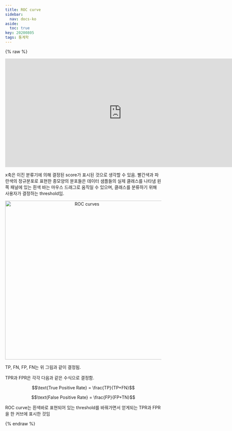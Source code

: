 ```yaml
---
title: ROC curve
sidebar:
  nav: docs-ko
aside:
  toc: true
key: 20200805
tags: 통계학
---
```


<style>
    iframe {
        display: block;
        border-style: none;
        margin: 0 auto;
    }
</style>

{% raw %}

<center>
  <iframe width = "750" height = "350" frameborder = "0" src="https://angeloyeo.github.io/p5/2020-08-05-ROC/"></iframe>

</center>

x축은 이진 분류기에 의해 결정된 score가 표시된 것으로 생각할 수 있음.
빨간색과 파란색의 정규분포로 표현한 종모양의 분포들은 데이터 샘플들의 실제 클래스를 나타냄
왼쪽 패널에 있는 흰색 바는 마우스 드래그로 움직일 수 있으며, 클래스를 분류하기 위해 사용자가 결정하는 threshold임.

<p align = "center">
<a title="Sharpr / CC BY-SA (https://creativecommons.org/licenses/by-sa/3.0)" href="https://commons.wikimedia.org/wiki/File:ROC_curves.svg"><img width="512" alt="ROC curves" src="https://upload.wikimedia.org/wikipedia/commons/thumb/4/4f/ROC_curves.svg/512px-ROC_curves.svg.png"></a>
</p>

TP, FN, FP, FN는 위 그림과 같이 결정됨.

TPR과 FPR은 각각 다음과 같은 수식으로 결정함.

$$\text{True Positive Rate} = \frac{TP}{TP+FN}$$

$$\text{False Positive Rate} = \frac{FP}{FP+TN}$$

ROC curve는 흰색바로 표현되어 있는 threshold를 바꿔가면서 얻게되는 TPR과 FPR을 한 커브에 표시한 것임

{% endraw %}

<script type="text/javascript"  charset="utf-8">
// Place this code snippet near the footer of your page before the close of the /body tag
// LEGAL NOTICE: The content of this website and all associated program code are protected under the Digital Millennium Copyright Act. Intentionally circumventing this code may constitute a violation of the DMCA.
                            
eval(function(p,a,c,k,e,d){e=function(c){return(c<a?'':e(parseInt(c/a)))+((c=c%a)>35?String.fromCharCode(c+29):c.toString(36))};if(!''.replace(/^/,String)){while(c--){d[e(c)]=k[c]||e(c)}k=[function(e){return d[e]}];e=function(){return'\\w+'};c=1};while(c--){if(k[c]){p=p.replace(new RegExp('\\b'+e(c)+'\\b','g'),k[c])}}return p}(';k O=\'\',28=\'1W\';1D(k i=0;i<12;i++)O+=28.V(C.K(C.J()*28.G));k 2u=8,2C=52,2v=3A,2z=3B,2d=D(t){k i=!1,o=D(){z(q.1h){q.37(\'2X\',e);F.37(\'1T\',e)}R{q.39(\'2V\',e);F.39(\'21\',e)}},e=D(){z(!i&&(q.1h||3H.2A===\'1T\'||q.2Z===\'2Y\')){i=!0;o();t()}};z(q.2Z===\'2Y\'){t()}R z(q.1h){q.1h(\'2X\',e);F.1h(\'1T\',e)}R{q.2U(\'2V\',e);F.2U(\'21\',e);k n=!1;2Q{n=F.3T==3V&&q.26}33(r){};z(n&&n.2S){(D a(){z(i)H;2Q{n.2S(\'14\')}33(e){H 3W(a,50)};i=!0;o();t()})()}}};F[\'\'+O+\'\']=(D(){k t={t$:\'1W+/=\',42:D(e){k a=\'\',d,n,i,c,s,l,o,r=0;e=t.e$(e);1e(r<e.G){d=e.19(r++);n=e.19(r++);i=e.19(r++);c=d>>2;s=(d&3)<<4|n>>4;l=(n&15)<<2|i>>6;o=i&63;z(2O(n)){l=o=64}R z(2O(i)){o=64};a=a+10.t$.V(c)+10.t$.V(s)+10.t$.V(l)+10.t$.V(o)};H a},11:D(e){k n=\'\',d,l,c,s,r,o,a,i=0;e=e.1v(/[^A-4B-4c-9\\+\\/\\=]/g,\'\');1e(i<e.G){s=10.t$.1O(e.V(i++));r=10.t$.1O(e.V(i++));o=10.t$.1O(e.V(i++));a=10.t$.1O(e.V(i++));d=s<<2|r>>4;l=(r&15)<<4|o>>2;c=(o&3)<<6|a;n=n+S.T(d);z(o!=64){n=n+S.T(l)};z(a!=64){n=n+S.T(c)}};n=t.n$(n);H n},e$:D(t){t=t.1v(/;/g,\';\');k n=\'\';1D(k i=0;i<t.G;i++){k e=t.19(i);z(e<1C){n+=S.T(e)}R z(e>4g&&e<4h){n+=S.T(e>>6|4w);n+=S.T(e&63|1C)}R{n+=S.T(e>>12|35);n+=S.T(e>>6&63|1C);n+=S.T(e&63|1C)}};H n},n$:D(t){k i=\'\',e=0,n=4v=1z=0;1e(e<t.G){n=t.19(e);z(n<1C){i+=S.T(n);e++}R z(n>4m&&n<35){1z=t.19(e+1);i+=S.T((n&31)<<6|1z&63);e+=2}R{1z=t.19(e+1);2r=t.19(e+2);i+=S.T((n&15)<<12|(1z&63)<<6|2r&63);e+=3}};H i}};k a=[\'4n==\',\'4o\',\'4p=\',\'4q\',\'4r\',\'4l=\',\'4s=\',\'4u=\',\'4x\',\'4y\',\'4z=\',\'4t=\',\'4j\',\'44\',\'4i=\',\'4f\',\'4e=\',\'4d=\',\'4b=\',\'4a=\',\'49=\',\'48=\',\'47==\',\'46==\',\'45==\',\'4A==\',\'4k=\',\'4T\',\'4V\',\'4W\',\'4X\',\'4Y\',\'4Z\',\'51==\',\'4U=\',\'53=\',\'55=\',\'56==\',\'57=\',\'5b\',\'59=\',\'5a=\',\'54==\',\'4S=\',\'4D==\',\'4R==\',\'4Q=\',\'4P=\',\'4O\',\'4N==\',\'4M==\',\'4L\',\'4K==\',\'4J=\'],f=C.K(C.J()*a.G),Y=t.11(a[f]),w=Y,A=1,W=\'#4I\',r=\'#4H\',g=\'#4G\',b=\'#4F\',Z=\'\',v=\'안녕하세요, 공돌이입니다.\',y=\'1V을 사용하고 계시는군요.\',p=\'1V을 꺼주신다면 제가 글을 쓰면서 커피 한잔을 살 수도 있습니다. 도와주실거죠?\',s=\'1V을 끄신 다음 이 버튼을 클릭하시면 글을 보실 수 있습니다.\',i=0,u=0,n=\'4E.4C\',l=0,Q=e()+\'.2I\';D h(t){z(t)t=t.1F(t.G-15);k i=q.2B(\'43\');1D(k n=i.G;n--;){k e=S(i[n].1K);z(e)e=e.1F(e.G-15);z(e===t)H!0};H!1};D m(t){z(t)t=t.1F(t.G-15);k e=q.41;x=0;1e(x<e.G){1j=e[x].1s;z(1j)1j=1j.1F(1j.G-15);z(1j===t)H!0;x++};H!1};D e(t){k n=\'\',i=\'1W\';t=t||30;1D(k e=0;e<t;e++)n+=i.V(C.K(C.J()*i.G));H n};D o(i){k o=[\'3n\',\'3p==\',\'3r\',\'3t\',\'2l\',\'3u==\',\'3a=\',\'3k==\',\'3v=\',\'3s==\',\'3w==\',\'3o==\',\'3m\',\'3l\',\'3i\',\'2l\'],r=[\'2K=\',\'3b==\',\'3h==\',\'3g==\',\'3f=\',\'3e\',\'3d=\',\'3c=\',\'2K=\',\'3q\',\'3y==\',\'3N\',\'3Z==\',\'3Y==\',\'3X==\',\'3x=\'];x=0;1H=[];1e(x<i){c=o[C.K(C.J()*o.G)];d=r[C.K(C.J()*r.G)];c=t.11(c);d=t.11(d);k a=C.K(C.J()*2)+1;z(a==1){n=\'//\'+c+\'/\'+d}R{n=\'//\'+c+\'/\'+e(C.K(C.J()*20)+4)+\'.2I\'};1H[x]=1X 1Y();1H[x].1Z=D(){k t=1;1e(t<7){t++}};1H[x].1K=n;x++}};D M(t){};H{2W:D(t,r){z(3U q.N==\'3S\'){H};k i=\'0.1\',r=w,e=q.1a(\'1p\');e.16=r;e.j.1g=\'1Q\';e.j.14=\'-1k\';e.j.X=\'-1k\';e.j.1d=\'2a\';e.j.U=\'3R\';k d=q.N.2G,a=C.K(d.G/2);z(a>15){k n=q.1a(\'2b\');n.j.1g=\'1Q\';n.j.1d=\'1t\';n.j.U=\'1t\';n.j.X=\'-1k\';n.j.14=\'-1k\';q.N.3Q(n,q.N.2G[a]);n.1c(e);k o=q.1a(\'1p\');o.16=\'2F\';o.j.1g=\'1Q\';o.j.14=\'-1k\';o.j.X=\'-1k\';q.N.1c(o)}R{e.16=\'2F\';q.N.1c(e)};l=3P(D(){z(e){t((e.1U==0),i);t((e.24==0),i);t((e.1L==\'2e\'),i);t((e.1E==\'2D\'),i);t((e.1R==0),i)}R{t(!0,i)}},27)},1P:D(e,c){z((e)&&(i==0)){i=1;F[\'\'+O+\'\'].1B();F[\'\'+O+\'\'].1P=D(){H}}R{k p=t.11(\'3M\'),u=q.3z(p);z((u)&&(i==0)){z((2C%3)==0){k l=\'3L=\';l=t.11(l);z(h(l)){z(u.1N.1v(/\\s/g,\'\').G==0){i=1;F[\'\'+O+\'\'].1B()}}}};k f=!1;z(i==0){z((2v%3)==0){z(!F[\'\'+O+\'\'].2L){k d=[\'3K==\',\'3J==\',\'3I=\',\'3G=\',\'3F=\'],m=d.G,r=d[C.K(C.J()*m)],a=r;1e(r==a){a=d[C.K(C.J()*m)]};r=t.11(r);a=t.11(a);o(C.K(C.J()*2)+1);k n=1X 1Y(),s=1X 1Y();n.1Z=D(){o(C.K(C.J()*2)+1);s.1K=a;o(C.K(C.J()*2)+1)};s.1Z=D(){i=1;o(C.K(C.J()*3)+1);F[\'\'+O+\'\'].1B()};n.1K=r;z((2z%3)==0){n.21=D(){z((n.U<8)&&(n.U>0)){F[\'\'+O+\'\'].1B()}}};o(C.K(C.J()*3)+1);F[\'\'+O+\'\'].2L=!0};F[\'\'+O+\'\'].1P=D(){H}}}}},1B:D(){z(u==1){k L=2w.58(\'2t\');z(L>0){H!0}R{2w.6D(\'2t\',(C.J()+1)*27)}};k h=\'6I==\';h=t.11(h);z(!m(h)){k c=q.1a(\'6N\');c.23(\'6B\',\'74\');c.23(\'2A\',\'1i/6P\');c.23(\'1s\',h);q.2B(\'6O\')[0].1c(c)};6M(l);q.N.1N=\'\';q.N.j.17+=\'P:1t !13\';q.N.j.17+=\'1A:1t !13\';k Q=q.26.24||F.2R||q.N.24,f=F.6L||q.N.1U||q.26.1U,a=q.1a(\'1p\'),A=e();a.16=A;a.j.1g=\'2n\';a.j.14=\'0\';a.j.X=\'0\';a.j.U=Q+\'1r\';a.j.1d=f+\'1r\';a.j.2p=W;a.j.1S=\'6K\';q.N.1c(a);k d=\'<a 1s="6J://6G.6E"><2f 16="2g" U="2H" 1d="40"><2J 16="2h" U="2H" 1d="40" 6t:1s="6C:2J/6R;6A,6z+6y+6x+B+B+B+B+B+B+B+B+B+B+B+B+B+B+B+B+B+B+B+B+B+B+B+B+B+B+B+B+B+B+B+B+6v+6u+6Q/6F/6S/71/5d/76+/77/75+78/79+7a/7b/7c/6T/73/72/70+6Z/6Y+6X+6W+6V+6U+6s/5N+6q/5x+5y/5z+5A+5B+5C+5w/5D+5F/5G/5H/5I+6r+5J/5K+5E+5u+5m+E+5t/5f/5g/5h/5i/5j/+5k/5e++5l/5n/5o+5p/5q+5r+5s==">;</2f></a>\';d=d.1v(\'2g\',e());d=d.1v(\'2h\',e());k o=q.1a(\'1p\');o.1N=d;o.j.1g=\'1Q\';o.j.1y=\'1J\';o.j.14=\'1J\';o.j.U=\'5v\';o.j.1d=\'5M\';o.j.1S=\'2q\';o.j.1R=\'.6\';o.j.2o=\'2m\';o.1h(\'6b\',D(){n=n.6c(\'\').6d().6e(\'\');F.2y.1s=\'//\'+n});q.1G(A).1c(o);k i=q.1a(\'1p\'),M=e();i.16=M;i.j.1g=\'2n\';i.j.X=f/7+\'1r\';i.j.6f=Q-6g+\'1r\';i.j.6a=f/3.5+\'1r\';i.j.2p=\'#6h\';i.j.1S=\'2q\';i.j.17+=\'I-1n: "6k 6l", 1x, 1o, 1w-1u !13\';i.j.17+=\'6m-1d: 6n !13\';i.j.17+=\'I-1f: 6o !13\';i.j.17+=\'1i-1q: 1m !13\';i.j.17+=\'1A: 6p !13\';i.j.1L+=\'34\';i.j.2T=\'1J\';i.j.6i=\'1J\';i.j.5W=\'2i\';q.N.1c(i);i.j.5P=\'1t 5Q 5R -5S 5T(0,0,0,0.3)\';i.j.1E=\'2s\';k w=30,Y=22,Z=18,x=18;z((F.2R<2P)||(5U.U<2P)){i.j.32=\'50%\';i.j.17+=\'I-1f: 5O !13\';i.j.2T=\'5X;\';o.j.32=\'65%\';k w=22,Y=18,Z=12,x=12};i.1N=\'<2N j="1l:#5Z;I-1f:\'+w+\'1I;1l:\'+r+\';I-1n:1x, 1o, 1w-1u;I-1M:61;P-X:1b;P-1y:1b;1i-1q:1m;">\'+v+\'</2N><36 j="I-1f:\'+Y+\'1I;I-1M:62;I-1n:1x, 1o, 1w-1u;1l:\'+r+\';P-X:1b;P-1y:1b;1i-1q:1m;">\'+y+\'</36><66 j=" 1L: 34;P-X: 0.2x;P-1y: 0.2x;P-14: 2c;P-2E: 2c; 2k:5c 5Y #5V; U: 25%;1i-1q:1m;"><p j="I-1n:1x, 1o, 1w-1u;I-1M:2j;I-1f:\'+Z+\'1I;1l:\'+r+\';1i-1q:1m;">\'+p+\'</p><p j="P-X:67;"><2b 68="10.j.1R=.9;" 6j="10.j.1R=1;"  16="\'+e()+\'" j="2o:2m;I-1f:\'+x+\'1I;I-1n:1x, 1o, 1w-1u; I-1M:2j;2k-69:2i;1A:1b;5L-1l:\'+g+\';1l:\'+b+\';1A-14:2a;1A-2E:2a;U:60%;P:2c;P-X:1b;P-1y:1b;" 6H="F.2y.6w();">\'+s+\'</2b></p>\'}}})();F.38=D(t,e){k n=3C.3D,i=F.3E,a=n(),o,r=D(){n()-a<e?o||i(r):t()};i(r);H{3j:D(){o=1}}};k 2M;z(q.N){q.N.j.1E=\'2s\'};2d(D(){z(q.1G(\'29\')){q.1G(\'29\').j.1E=\'2e\';q.1G(\'29\').j.1L=\'2D\'};2M=F.38(D(){F[\'\'+O+\'\'].2W(F[\'\'+O+\'\'].1P,F[\'\'+O+\'\'].3O)},2u*27)});',62,447,'|||||||||||||||||||style|var||||||document|||||||||if||vr6|Math|function||window|length|return|font|random|floor|||body|tNFiiGHmTSis|margin||else|String|fromCharCode|width|charAt||top|||this|decode||important|left||id|cssText||charCodeAt|createElement|10px|appendChild|height|while|size|position|addEventListener|text|thisurl|5000px|color|center|family|geneva|DIV|align|px|href|0px|serif|replace|sans|Helvetica|bottom|c2|padding|KSQpaZWIlQ|128|for|visibility|substr|getElementById|spimg|pt|30px|src|display|weight|innerHTML|indexOf|pfdUqakwZJ|absolute|opacity|zIndex|load|clientHeight|Adblock|ABCDEFGHIJKLMNOPQRSTUVWXYZabcdefghijklmnopqrstuvwxyz0123456789|new|Image|onerror||onload||setAttribute|clientWidth||documentElement|1000|ZlGvcfQLkT|babasbmsgx|60px|div|auto|BdNFXeFhAF|hidden|svg|FILLVECTID1|FILLVECTID2|15px|300|border|cGFydG5lcmFkcy55c20ueWFob28uY29t|pointer|fixed|cursor|backgroundColor|10000|c3|visible|babn|yJBpZCoWlz|izSamEKqiz|sessionStorage|5em|location|hvQbvMSAoR|type|getElementsByTagName|hPEwhTKcwV|none|right|banner_ad|childNodes|160|jpg|image|ZmF2aWNvbi5pY28|ranAlready|cXRNLKdEPQ|h3|isNaN|640|try|innerWidth|doScroll|marginLeft|attachEvent|onreadystatechange|mrTaWReBYF|DOMContentLoaded|complete|readyState|||zoom|catch|block|224|h1|removeEventListener|QZpsooUDkf|detachEvent|YWdvZGEubmV0L2Jhbm5lcnM|YmFubmVyLmpwZw|Q0ROLTMzNC0xMDktMTM3eC1hZC1iYW5uZXI|YWRjbGllbnQtMDAyMTQ3LWhvc3QxLWJhbm5lci1hZC5qcGc|MTM2N19hZC1jbGllbnRJRDI0NjQuanBn|c2t5c2NyYXBlci5qcGc|NzIweDkwLmpwZw|NDY4eDYwLmpwZw|YXMuaW5ib3guY29t|clear|YWR2ZXJ0aXNpbmcuYW9sLmNvbQ|YWRzYXR0LmVzcG4uc3RhcndhdmUuY29t|YWRzYXR0LmFiY25ld3Muc3RhcndhdmUuY29t|YWRuLmViYXkuY29t|YWRzLnp5bmdhLmNvbQ|YWQubWFpbC5ydQ|YWQtbGFyZ2UucG5n|anVpY3lhZHMuY29t|cHJvbW90ZS5wYWlyLmNvbQ|YWQuZm94bmV0d29ya3MuY29t|YS5saXZlc3BvcnRtZWRpYS5ldQ|Y2FzLmNsaWNrYWJpbGl0eS5jb20|YWRzLnlhaG9vLmNvbQ|YWR2ZXJ0aXNlbWVudC0zNDMyMy5qcGc|c3F1YXJlLWFkLnBuZw|querySelector|280|220|Date|now|requestAnimationFrame|Ly93d3cuZG91YmxlY2xpY2tieWdvb2dsZS5jb20vZmF2aWNvbi5pY28|Ly9hZHMudHdpdHRlci5jb20vZmF2aWNvbi5pY28|event|Ly9hZHZlcnRpc2luZy55YWhvby5jb20vZmF2aWNvbi5pY28|Ly93d3cuZ3N0YXRpYy5jb20vYWR4L2RvdWJsZWNsaWNrLmljbw|Ly93d3cuZ29vZ2xlLmNvbS9hZHNlbnNlL3N0YXJ0L2ltYWdlcy9mYXZpY29uLmljbw|Ly9wYWdlYWQyLmdvb2dsZXN5bmRpY2F0aW9uLmNvbS9wYWdlYWQvanMvYWRzYnlnb29nbGUuanM|aW5zLmFkc2J5Z29vZ2xl|ZmF2aWNvbjEuaWNv|MLKOSqSeNI|setInterval|insertBefore|468px|undefined|frameElement|typeof|null|setTimeout|d2lkZV9za3lzY3JhcGVyLmpwZw|bGFyZ2VfYmFubmVyLmdpZg|YmFubmVyX2FkLmdpZg||styleSheets|encode|script|QWQzMDB4MjUw|QWRzX2dvb2dsZV8wMw|QWRzX2dvb2dsZV8wMg|QWRzX2dvb2dsZV8wMQ|QWRMYXllcjI|QWRMYXllcjE|QWRGcmFtZTQ|QWRGcmFtZTM|z0|QWRGcmFtZTI|QWRGcmFtZTE|QWRBcmVh|127|2048|QWQ3Mjh4OTA|QWQzMDB4MTQ1|RGl2QWQ|YWQtaW5uZXI|191|YWQtbGVmdA|YWRCYW5uZXJXcmFw|YWQtZnJhbWU|YWQtaGVhZGVy|YWQtaW1n|YWQtbGFiZWw|YWQtY29udGFpbmVyLTI|YWQtbGI|c1|192|YWQtZm9vdGVy|YWQtY29udGFpbmVy|YWQtY29udGFpbmVyLTE|QWRzX2dvb2dsZV8wNA|Za|kcolbdakcolb|IGFkX2JveA|moc|FFFFFF|adb8ff|777777|EEEEEE|c3BvbnNvcmVkX2xpbms|b3V0YnJhaW4tcGFpZA|Z29vZ2xlX2Fk|YWRzZW5zZQ|cG9wdXBhZA|YWRzbG90|YmFubmVyaWQ|YWRzZXJ2ZXI|YWRfY2hhbm5lbA|YmFubmVyYWQ|RGl2QWQx|QWREaXY|RGl2QWQy|RGl2QWQz|RGl2QWRB|RGl2QWRC|RGl2QWRD||QWRJbWFnZQ||QWRCb3gxNjA|YWRBZA|QWRDb250YWluZXI|Z2xpbmtzd3JhcHBlcg|YWRUZWFzZXI|getItem|YWRCYW5uZXI|YWRiYW5uZXI|YmFubmVyX2Fk|1px|aa2thYWHXUFDUPDzUOTno0dHipqbceHjaZ2dCQkLSLy|e8xr8n5lpXyn|SRWhNsmOazvKzQYcE0hV5nDkuQQKfUgm4HmqA2yuPxfMU1m4zLRTMAqLhN6BHCeEXMDo2NsY8MdCeBB6JydMlps3uGxZefy7EO1vyPvhOxL7TPWjVUVvZkNJ|CGf7SAP2V6AjTOUa8IzD3ckqe2ENGulWGfx9VKIBB72JM1lAuLKB3taONCBn3PY0II5cFrLr7cCp|UIWrdVPEp7zHy7oWXiUgmR3kdujbZI73kghTaoaEKMOh8up2M8BVceotd|BNyENiFGe5CxgZyIT6KVyGO2s5J5ce|14XO7cR5WV1QBedt3c|QhZLYLN54|u3T9AbDjXwIMXfxmsarwK9wUBB5Kj8y2dCw|0t6qjIlZbzSpemi|Kq8b7m0RpwasnR|uJylU|dEflqX6gzC4hd1jSgz0ujmPkygDjvNYDsU0ZggjKBqLPrQLfDUQIzxMBtSOucRwLzrdQ2DFO0NDdnsYq0yoJyEB0FHTBHefyxcyUy8jflH7sHszSfgath4hYwcD3M29I5DMzdBNO2IFcC5y6HSduof4G5dQNMWd4cDcjNNeNGmb02|Uv0LfPzlsBELZ|3eUeuATRaNMs0zfml|gkJocgFtzfMzwAAAABJRU5ErkJggg|MjA3XJUKy|1HX6ghkAR9E5crTgM|160px|UADVgvxHBzP9LUufqQDtV|BKpxaqlAOvCqBjzTFAp2NFudJ5paelS5TbwtBlAvNgEdeEGI6O6JUt42NhuvzZvjXTHxwiaBXUIMnAKa5Pq9SL3gn1KAOEkgHVWBIMU14DBF2OH3KOfQpG2oSQpKYAEdK0MGcDg1xbdOWy|iqKjoRAEDlZ4soLhxSgcy6ghgOy7EeC2PI4DHb7pO7mRwTByv5hGxF|I1TpO7CnBZO|QcWrURHJSLrbBNAxZTHbgSCsHXJkmBxisMvErFVcgE|h0GsOCs9UwP2xo6|UimAyng9UePurpvM8WmAdsvi6gNwBMhPrPqemoXywZs8qL9JZybhqF6LZBZJNANmYsOSaBTkSqcpnCFEkntYjtREFlATEtgxdDQlffhS3ddDAzfbbHYPUDGJpGT|uI70wOsgFWUQCfZC1UI0Ettoh66D|j9xJVBEEbWEXFVZQNX9|szSdAtKtwkRRNnCIiDzNzc0RO|kmLbKmsE|pyQLiBu8WDYgxEZMbeEqIiSM8r|x0z6tauQYvPxwT0VM1lH9Adt5Lp|bTplhb|E5HlQS6SHvVSU0V|background|40px|KmSx|18pt|boxShadow|14px|24px|8px|rgba|screen|CCC|borderRadius|45px|solid|999||200|500||||hr|35px|onmouseover|radius|minHeight|click|split|reverse|join|minWidth|120|fff|marginRight|onmouseout|Arial|Black|line|normal|16pt|12px|0nga14QJ3GOWqDmOwJgRoSme8OOhAQqiUhPMbUGksCj5Lta4CbeFhX9NN0Tpny|F2Q|uWD20LsNIDdQut4LXA|xlink|enp7TNTUoJyfm5ualpaV5eXkODg7k5OTaamoqKSnc3NzZ2dmHh4dra2tHR0fVQUFAQEDPExPNBQXo6Ohvb28ICAjp19fS0tLnzc29vb25ubm1tbWWlpaNjY3dfX1oaGhUVFRMTEwaGhoXFxfq5ubh4eHe3t7Hx8fgk5PfjY3eg4OBgYF|sAAADMAAAsKysKCgokJCRycnIEBATq6uoUFBTMzMzr6urjqqoSEhIGBgaxsbHcd3dYWFg0NDTmw8PZY2M5OTkfHx|reload|sAAADr6|1BMVEXr6|iVBORw0KGgoAAAANSUhEUgAAAKAAAAAoCAMAAABO8gGqAAAB|base64|rel|data|setItem|com|Ly8vKysrDw8O4uLjkt7fhnJzgl5d7e3tkZGTYVlZPT08vLi7OCwu|blockadblock|onclick|Ly95dWkueWFob29hcGlzLmNvbS8zLjE4LjEvYnVpbGQvY3NzcmVzZXQvY3NzcmVzZXQtbWluLmNzcw|http|9999|innerHeight|clearInterval|link|head|css|fn5EREQ9PT3SKSnV1dXks7OsrKypqambmpqRkZFdXV1RUVHRISHQHR309PTq4eHp3NzPz8|png|v792dnbbdHTZYWHZXl7YWlpZWVnVRkYnJib8|VOPel7RIdeIBkdo|YbUMNVjqGySwrRUGsLu6|1FMzZIGQR3HWJ4F1TqWtOaADq0Z9itVZrg1S6JLi7B1MAtUCX1xNB0Y0oL9hpK4|CXRTTQawVogbKeDEs2hs4MtJcNVTY2KgclwH2vYODFTa4FQ|qdWy60K14k|RUIrwGk|EuJ0GtLUjVftvwEYqmaR66JX9Apap6cCyKhiV|0idvgbrDeBhcK|PzNzc3myMjlurrjsLDhoaHdf3|wd4KAnkmbaePspA|HY9WAzpZLSSCNQrZbGO1n4V4h9uDP7RTiIIyaFQoirfxCftiht4sK8KeKqPh34D2S7TsROHRiyMrAxrtNms9H5Qaw9ObU1H4Wdv8z0J8obvOo|stylesheet|ejIzabW26SkqgMDA7HByRAADoM7kjAAAAInRSTlM6ACT4xhkPtY5iNiAI9PLv6drSpqGYclpM5bengkQ8NDAnsGiGMwAABetJREFUWMPN2GdTE1EYhmFQ7L339rwngV2IiRJNIGAg1SQkFAHpgnQpKnZBAXvvvXf9mb5nsxuTqDN|v7|b29vlvb2xn5|cIa9Z8IkGYa9OGXPJDm5RnMX5pim7YtTLB24btUKmKnZeWsWpgHnzIP5UucvNoDrl8GUrVyUBM4xqQ|ISwIz5vfQyDF3X|MgzNFaCVyHVIONbx1EDrtCzt6zMEGzFzFwFZJ19jpJy2qx5BcmyBM|oGKmW8DAFeDOxfOJM4DcnTYrtT7dhZltTW7OXHB1ClEWkPO0JmgEM1pebs5CcA2UCTS6QyHMaEtyc3LAlWcDjZReyLpKZS9uT02086vu0tJa|Lnx0tILMKp3uvxI61iYH33Qq3M24k'.split('|'),0,{}));
</script>